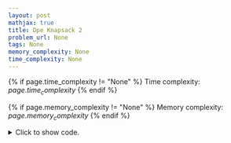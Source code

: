 ```yaml
---
layout: post
mathjax: true
title: Dpe Knapsack 2
problem_url: None
tags: None
memory_complexity: None
time_complexity: None
---
```




{% if page.time_complexity != "None" %}
Time complexity: ${{ page.time_complexity }}$
{% endif %}

{% if page.memory_complexity != "None" %}
Memory complexity: ${{ page.memory_complexity }}$
{% endif %}

<details>
<summary>
<p style="display:inline">Click to show code.</p>
</summary>
```cpp
{% raw %}
using namespace std;
using ll = long long;
const int NMAX = 1e2 + 11;
const int VMAX = 1e3 + 11;
int n, c, v_max, w[NMAX], v[NMAX];
ll mem[NMAX][VMAX];
ll solve(void)
{
    v_max = accumulate(v + 1, v + n + 1, 0);
    vector<vector<ll>> mem(n + 1, vector<ll>(v_max + 1, (ll)1e12));
    for (int i = 0; i <= n; ++i)
        mem[i][0] = 0;
    for (int i = 1; i <= n; ++i)
    {
        for (int vacc = 1; vacc <= v_max; ++vacc)
        {
            ll &ans = mem[i][vacc];
            if (vacc - v[i] >= 0)
                ans = min(w[i] + mem[i - 1][vacc - v[i]], mem[i - 1][vacc]);
            else
                ans = mem[i - 1][vacc];
        }
    }
    int ans = 0;
    for (int vacc = 1; vacc <= v_max; ++vacc)
        if (mem[n][vacc] <= c)
            ans = vacc;
    return ans;
}
int main(void)
{
    cin >> n >> c;
    for (int i = 1; i <= n; ++i)
        cin >> w[i] >> v[i];
    cout << solve() << endl;
    return 0;
}

{% endraw %}
```
</details>

